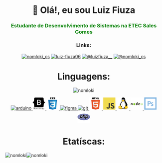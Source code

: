 <h1 align="center">👋 Olá!, eu sou Luiz Fiuza</h1>
<h3 style="color: green;" align="center">Estudante de Desenvolvimento de Sistemas na ETEC Sales Gomes</h3>

<h3 align="center">Links:</h3>
<p align="center">
<a href="https://twitter.com/nomloki_cs" target="blank"><img align="center" src="https://raw.githubusercontent.com/rahuldkjain/github-profile-readme-generator/master/src/images/icons/Social/twitter.svg" alt="nomloki_cs" height="30" width="40" /></a>
<a href="https://linkedin.com/in/luiz-fiuza06" target="blank"><img align="center" src="https://raw.githubusercontent.com/rahuldkjain/github-profile-readme-generator/master/src/images/icons/Social/linked-in-alt.svg" alt="luiz-fiuza06" height="30" width="40" /></a>
<a href="https://instagram.com/@luizfiuza__" target="blank"><img align="center" src="https://raw.githubusercontent.com/rahuldkjain/github-profile-readme-generator/master/src/images/icons/Social/instagram.svg" alt="@luizfiuza__" height="30" width="40" /></a>
<a href="https://www.youtube.com/c/@nomloki_cs" target="blank"><img align="center" src="https://raw.githubusercontent.com/rahuldkjain/github-profile-readme-generator/master/src/images/icons/Social/youtube.svg" alt="@nomloki_cs" height="30" width="40" /></a>
</p>

<h1 align="center">Linguagens:</h1>
<p align="center"> 
<img src="https://github-readme-stats.vercel.app/api/top-langs?username=nomloki&show_icons=true&theme=highcontrast&title_color=04ff00&text_color=ffffff&locale=en&layout=compact" alt="nomloki" />
</p>
<p align="center"> 
<a href="https://www.arduino.cc/" target="_blank" rel="noreferrer"> <img src="https://cdn.worldvectorlogo.com/logos/arduino-1.svg" alt="arduino" width="40" height="40"/>
</a> <a href="https://getbootstrap.com" target="_blank" rel="noreferrer"> <img src="https://raw.githubusercontent.com/devicons/devicon/master/icons/bootstrap/bootstrap-plain-wordmark.svg" alt="bootstrap" width="40" height="40"/> </a> <a href="https://www.w3schools.com/css/" target="_blank" rel="noreferrer"> <img src="https://raw.githubusercontent.com/devicons/devicon/master/icons/css3/css3-original-wordmark.svg" alt="css3" width="40" height="40"/> </a> <a href="https://www.figma.com/" target="_blank" rel="noreferrer"> <img src="https://www.vectorlogo.zone/logos/figma/figma-icon.svg" alt="figma" width="40" height="40"/> </a> <a href="https://git-scm.com/" target="_blank" rel="noreferrer"> <img src="https://www.vectorlogo.zone/logos/git-scm/git-scm-icon.svg" alt="git" width="40" height="40"/> </a> <a href="https://www.w3.org/html/" target="_blank" rel="noreferrer"> <img src="https://raw.githubusercontent.com/devicons/devicon/master/icons/html5/html5-original-wordmark.svg" alt="html5" width="40" height="40"/> </a> <a href="https://developer.mozilla.org/en-US/docs/Web/JavaScript" target="_blank" rel="noreferrer"> <img src="https://raw.githubusercontent.com/devicons/devicon/master/icons/javascript/javascript-original.svg" alt="javascript" width="40" height="40"/> </a> <a href="https://www.linux.org/" target="_blank" rel="noreferrer"> <img src="https://raw.githubusercontent.com/devicons/devicon/master/icons/linux/linux-original.svg" alt="linux" width="40" height="40"/> </a> <a href="https://nodejs.org" target="_blank" rel="noreferrer"> <img src="https://raw.githubusercontent.com/devicons/devicon/master/icons/nodejs/nodejs-original-wordmark.svg" alt="nodejs" width="40" height="40"/> </a> <a href="https://www.photoshop.com/en" target="_blank" rel="noreferrer"> <img src="https://raw.githubusercontent.com/devicons/devicon/master/icons/photoshop/photoshop-line.svg" alt="photoshop" width="40" height="40"/> </a> <a href="https://www.php.net" target="_blank" rel="noreferrer"> <img src="https://raw.githubusercontent.com/devicons/devicon/master/icons/php/php-original.svg" alt="php" width="40" height="40"/> </a> 
</p>
<h1 align="center">Etatíscas:</h1>
<p>
<img align="left" src="https://github-readme-stats.vercel.app/api?username=nomloki&show_icons=true&theme=highcontrast&title_color=04ff00&text_color=fafafa&locale=pt-br" alt="nomloki" />
<img with="50%" align="left" src="https://github-readme-streak-stats.herokuapp.com/?user=nomloki&theme=highcontrast" alt="nomloki" />
</p>
